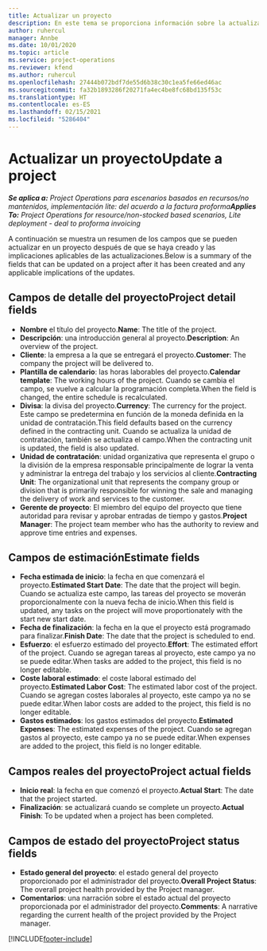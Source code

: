 ```yaml
---
title: Actualizar un proyecto
description: En este tema se proporciona información sobre la actualización de proyectos en Project Operations.
author: ruhercul
manager: Annbe
ms.date: 10/01/2020
ms.topic: article
ms.service: project-operations
ms.reviewer: kfend
ms.author: ruhercul
ms.openlocfilehash: 27444b072bdf7de55d6b38c30c1ea5fe66ed46ac
ms.sourcegitcommit: fa32b1893286f20271fa4ec4be8fc68bd135f53c
ms.translationtype: HT
ms.contentlocale: es-ES
ms.lasthandoff: 02/15/2021
ms.locfileid: "5286404"
---
```

# <a name="update-a-project"></a><span data-ttu-id="cff80-103">Actualizar un proyecto</span><span class="sxs-lookup"><span data-stu-id="cff80-103">Update a project</span></span>

<span data-ttu-id="cff80-104">_**Se aplica a:** Project Operations para escenarios basados en recursos/no mantenidos, implementación lite: del acuerdo a la factura proforma_</span><span class="sxs-lookup"><span data-stu-id="cff80-104">_**Applies To:** Project Operations for resource/non-stocked based scenarios, Lite deployment - deal to proforma invoicing_</span></span>

<span data-ttu-id="cff80-105">A continuación se muestra un resumen de los campos que se pueden actualizar en un proyecto después de que se haya creado y las implicaciones aplicables de las actualizaciones.</span><span class="sxs-lookup"><span data-stu-id="cff80-105">Below is a summary of the fields that can be updated on a project after it has been created and any applicable implications of the updates.</span></span>

## <a name="project-detail-fields"></a><span data-ttu-id="cff80-106">Campos de detalle del proyecto</span><span class="sxs-lookup"><span data-stu-id="cff80-106">Project detail fields</span></span>

- <span data-ttu-id="cff80-107">**Nombre** el título del proyecto.</span><span class="sxs-lookup"><span data-stu-id="cff80-107">**Name**: The title of the project.</span></span>
- <span data-ttu-id="cff80-108">**Descripción**: una introducción general al proyecto.</span><span class="sxs-lookup"><span data-stu-id="cff80-108">**Description**: An overview of the project.</span></span>
- <span data-ttu-id="cff80-109">**Cliente**: la empresa a la que se entregará el proyecto.</span><span class="sxs-lookup"><span data-stu-id="cff80-109">**Customer**: The company the project will be delivered to.</span></span>
- <span data-ttu-id="cff80-110">**Plantilla de calendario**: las horas laborables del proyecto.</span><span class="sxs-lookup"><span data-stu-id="cff80-110">**Calendar template**: The working hours of the project.</span></span> <span data-ttu-id="cff80-111">Cuando se cambia el campo, se vuelve a calcular la programación completa.</span><span class="sxs-lookup"><span data-stu-id="cff80-111">When the field is changed, the entire schedule is recalculated.</span></span>
- <span data-ttu-id="cff80-112">**Divisa**: la divisa del proyecto.</span><span class="sxs-lookup"><span data-stu-id="cff80-112">**Currency**: The currency for the project.</span></span> <span data-ttu-id="cff80-113">Este campo se predetermina en función de la moneda definida en la unidad de contratación.</span><span class="sxs-lookup"><span data-stu-id="cff80-113">This field defaults based on the currency defined in the contracting unit.</span></span> <span data-ttu-id="cff80-114">Cuando se actualiza la unidad de contratación, también se actualiza el campo.</span><span class="sxs-lookup"><span data-stu-id="cff80-114">When the contracting unit is updated, the field is also updated.</span></span>
- <span data-ttu-id="cff80-115">**Unidad de contratación**: unidad organizativa que representa el grupo o la división de la empresa responsable principalmente de lograr la venta y administrar la entrega del trabajo y los servicios al cliente.</span><span class="sxs-lookup"><span data-stu-id="cff80-115">**Contracting Unit**: The organizational unit that represents the company group or division that is primarily responsible for winning the sale and managing the delivery of work and services to the customer.</span></span> 
- <span data-ttu-id="cff80-116">**Gerente de proyecto**: El miembro del equipo del proyecto que tiene autoridad para revisar y aprobar entradas de tiempo y gastos.</span><span class="sxs-lookup"><span data-stu-id="cff80-116">**Project Manager**: The project team member who has the authority to review and approve time entries and expenses.</span></span>

## <a name="estimate-fields"></a><span data-ttu-id="cff80-117">Campos de estimación</span><span class="sxs-lookup"><span data-stu-id="cff80-117">Estimate fields</span></span>

- <span data-ttu-id="cff80-118">**Fecha estimada de inicio**: la fecha en que comenzará el proyecto.</span><span class="sxs-lookup"><span data-stu-id="cff80-118">**Estimated Start Date**: The date that the project will begin.</span></span> <span data-ttu-id="cff80-119">Cuando se actualiza este campo, las tareas del proyecto se moverán proporcionalmente con la nueva fecha de inicio.</span><span class="sxs-lookup"><span data-stu-id="cff80-119">When this field is updated, any tasks on the project will move proportionately with the start new start date.</span></span>
- <span data-ttu-id="cff80-120">**Fecha de finalización**: la fecha en la que el proyecto está programado para finalizar.</span><span class="sxs-lookup"><span data-stu-id="cff80-120">**Finish Date**: The date that the project is scheduled to end.</span></span>
- <span data-ttu-id="cff80-121">**Esfuerzo**: el esfuerzo estimado del proyecto.</span><span class="sxs-lookup"><span data-stu-id="cff80-121">**Effort**: The estimated effort of the project.</span></span> <span data-ttu-id="cff80-122">Cuando se agregan tareas al proyecto, este campo ya no se puede editar.</span><span class="sxs-lookup"><span data-stu-id="cff80-122">When tasks are added to the project, this field is no longer editable.</span></span>
- <span data-ttu-id="cff80-123">**Coste laboral estimado**: el coste laboral estimado del proyecto.</span><span class="sxs-lookup"><span data-stu-id="cff80-123">**Estimated Labor Cost**: The estimated labor cost of the project.</span></span> <span data-ttu-id="cff80-124">Cuando se agregan costes laborales al proyecto, este campo ya no se puede editar.</span><span class="sxs-lookup"><span data-stu-id="cff80-124">When labor costs are added to the project, this field is no longer editable.</span></span>
- <span data-ttu-id="cff80-125">**Gastos estimados**: los gastos estimados del proyecto.</span><span class="sxs-lookup"><span data-stu-id="cff80-125">**Estimated Expenses**: The estimated expenses of the project.</span></span> <span data-ttu-id="cff80-126">Cuando se agregan gastos al proyecto, este campo ya no se puede editar.</span><span class="sxs-lookup"><span data-stu-id="cff80-126">When expenses are added to the project, this field is no longer editable.</span></span>

## <a name="project-actual-fields"></a><span data-ttu-id="cff80-127">Campos reales del proyecto</span><span class="sxs-lookup"><span data-stu-id="cff80-127">Project actual fields</span></span>
- <span data-ttu-id="cff80-128">**Inicio real**: la fecha en que comenzó el proyecto.</span><span class="sxs-lookup"><span data-stu-id="cff80-128">**Actual Start**: The date that the project started.</span></span>
- <span data-ttu-id="cff80-129">**Finalización**: se actualizará cuando se complete un proyecto.</span><span class="sxs-lookup"><span data-stu-id="cff80-129">**Actual Finish**: To be updated when a project has been completed.</span></span>

## <a name="project-status-fields"></a><span data-ttu-id="cff80-130">Campos de estado del proyecto</span><span class="sxs-lookup"><span data-stu-id="cff80-130">Project status fields</span></span>

- <span data-ttu-id="cff80-131">**Estado general del proyecto**: el estado general del proyecto proporcionado por el administrador del proyecto.</span><span class="sxs-lookup"><span data-stu-id="cff80-131">**Overall Project Status**: The overall project health provided by the Project manager.</span></span>
- <span data-ttu-id="cff80-132">**Comentarios**: una narración sobre el estado actual del proyecto proporcionada por el administrador del proyecto.</span><span class="sxs-lookup"><span data-stu-id="cff80-132">**Comments**: A narrative regarding the current health of the project provided by the Project manager.</span></span>



[!INCLUDE[footer-include](../includes/footer-banner.md)]